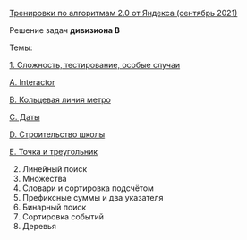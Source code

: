 <a href="https://yandex.ru/yaintern/algorithm-training#schedule">Тренировки по алгоритмам 2.0 от Яндекса (сентябрь 2021)</a>

Решение задач **дивизиона B**

Темы:

<a href="https://github.com/GareevaTanya/yandex-algorithm-training-2B/tree/main/Ex1">1. Сложность, тестирование, особые случаи </a>

<a href="https://github.com/GareevaTanya/yandex-algorithm-training-2B/tree/main/Ex1/A">A. Interactor </a>

<a href="https://github.com/GareevaTanya/yandex-algorithm-training-2B/tree/main/Ex1/B">B. Кольцевая линия метро</a>
  
<a href="https://github.com/GareevaTanya/yandex-algorithm-training-2B/tree/main/Ex1/C">C. Даты</a>
  
<a href="https://github.com/GareevaTanya/yandex-algorithm-training-2B/tree/main/Ex1/D">D. Строительство школы</a>
  
<a href="https://github.com/GareevaTanya/yandex-algorithm-training-2B/tree/main/Ex1/E">E. Точка и треугольник</a>

2. Линейный поиск
4. Множества
5. Словари и сортировка подсчётом
6. Префиксные суммы и два указателя
7. Бинарный поиск
8. Сортировка событий
9. Деревья

